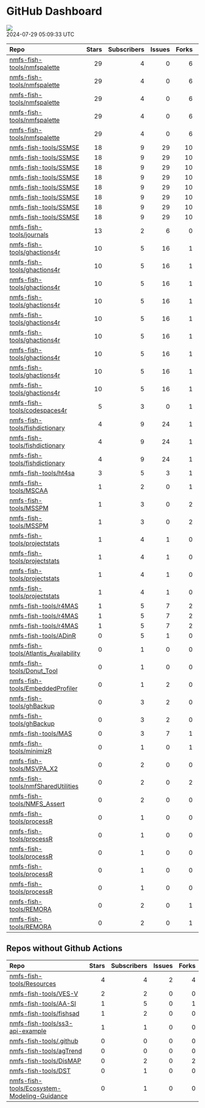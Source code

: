 GitHub Dashboard
================

![](https://github.com/nmfs-fish-tools/status/workflows/Render%20Status/badge.svg)  
2024-07-29 05:09:33 UTC

| Repo                                                                                              | Stars | Subscribers | Issues | Forks | Status                                                                                                                                                                                                    | Commit                                                                                                                                                                                                                  |
|:--------------------------------------------------------------------------------------------------|------:|------------:|-------:|------:|:----------------------------------------------------------------------------------------------------------------------------------------------------------------------------------------------------------|:------------------------------------------------------------------------------------------------------------------------------------------------------------------------------------------------------------------------|
| [nmfs-fish-tools/nmfspalette](https://github.com/nmfs-fish-tools/nmfspalette)                     |    29 |           4 |      0 |     6 | [![](https://github.com/nmfs-fish-tools/nmfspalette/workflows/call-doc-and-style-r/badge.svg)](https://github.com/nmfs-fish-tools/nmfspalette/actions/runs/9978689554)                                    | <a href="https://github.com/nmfs-fish-tools/nmfspalette/commit/a56e8ae0d047f82b023f8872659bf454a72ae411" title="Merge pull request #33 from nmfs-fish-tools/style-doc-code">a56e8a</a>                                  |
| [nmfs-fish-tools/nmfspalette](https://github.com/nmfs-fish-tools/nmfspalette)                     |    29 |           4 |      0 |     6 | [![](https://github.com/nmfs-fish-tools/nmfspalette/workflows/call-r-cmd-check/badge.svg)](https://github.com/nmfs-fish-tools/nmfspalette/actions/runs/10127543328)                                       | <a href="https://github.com/nmfs-fish-tools/nmfspalette/commit/a56e8ae0d047f82b023f8872659bf454a72ae411" title="Merge pull request #33 from nmfs-fish-tools/style-doc-code">a56e8a</a>                                  |
| [nmfs-fish-tools/nmfspalette](https://github.com/nmfs-fish-tools/nmfspalette)                     |    29 |           4 |      0 |     6 | [![](https://github.com/nmfs-fish-tools/nmfspalette/workflows/call-update-pkgdown/badge.svg)](https://github.com/nmfs-fish-tools/nmfspalette/actions/runs/9978689564)                                     | <a href="https://github.com/nmfs-fish-tools/nmfspalette/commit/a56e8ae0d047f82b023f8872659bf454a72ae411" title="Merge pull request #33 from nmfs-fish-tools/style-doc-code">a56e8a</a>                                  |
| [nmfs-fish-tools/nmfspalette](https://github.com/nmfs-fish-tools/nmfspalette)                     |    29 |           4 |      0 |     6 | [![](https://github.com/nmfs-fish-tools/nmfspalette/workflows/Render%20README/badge.svg)](https://github.com/nmfs-fish-tools/nmfspalette/actions/runs/6433388283)                                         | <a href="https://github.com/nmfs-fish-tools/nmfspalette/commit/a43127baa0fc22622b5fb524231989d52aac4807" title="add manual build trigger for readme">a43127</a>                                                         |
| [nmfs-fish-tools/nmfspalette](https://github.com/nmfs-fish-tools/nmfspalette)                     |    29 |           4 |      0 |     6 | [![](https://github.com/nmfs-fish-tools/nmfspalette/actions/workflows/pages/pages-build-deployment/badge.svg)](https://github.com/nmfs-fish-tools/nmfspalette/actions/runs/9978724495)                    | <a href="https://github.com/nmfs-fish-tools/nmfspalette/commit/277448e071561c665a6201c1be7b72aba7bba789" title="Built site for nmfspalette@3.0.0.000: a56e8ae">277448</a>                                               |
| [nmfs-fish-tools/SSMSE](https://github.com/nmfs-fish-tools/SSMSE)                                 |    18 |           9 |     29 |    10 | [![](https://github.com/nmfs-fish-tools/SSMSE/workflows/call-r-cmd-check/badge.svg)](https://github.com/nmfs-fish-tools/SSMSE/actions/runs/10127473351)                                                   | <a href="https://github.com/nmfs-fish-tools/SSMSE/commit/1f12b27f65403062d914a79d6e239e5ccb3e9dc0" title="style and docs: run devtools::document() and styler::style_pkg()">1f12b2</a>                                  |
| [nmfs-fish-tools/SSMSE](https://github.com/nmfs-fish-tools/SSMSE)                                 |    18 |           9 |     29 |    10 | [![](https://github.com/nmfs-fish-tools/SSMSE/workflows/call-calc_coverage/badge.svg)](https://github.com/nmfs-fish-tools/SSMSE/actions/runs/10012340291)                                                 | <a href="https://github.com/nmfs-fish-tools/SSMSE/commit/3ff9721bf80ec82555d5649714597545964f2de5" title="create capability to fix catches in OM using sample_struct;">3ff972</a>                                       |
| [nmfs-fish-tools/SSMSE](https://github.com/nmfs-fish-tools/SSMSE)                                 |    18 |           9 |     29 |    10 | [![](https://github.com/nmfs-fish-tools/SSMSE/workflows/call-doc-and-style-r/badge.svg)](https://github.com/nmfs-fish-tools/SSMSE/actions/runs/9226599777)                                                | <a href="https://github.com/nmfs-fish-tools/SSMSE/commit/1f12b27f65403062d914a79d6e239e5ccb3e9dc0" title="style and docs: run devtools::document() and styler::style_pkg()">1f12b2</a>                                  |
| [nmfs-fish-tools/SSMSE](https://github.com/nmfs-fish-tools/SSMSE)                                 |    18 |           9 |     29 |    10 | [![](https://github.com/nmfs-fish-tools/SSMSE/workflows/Render%20README/badge.svg)](https://github.com/nmfs-fish-tools/SSMSE/actions/runs/8515869774)                                                     | <a href="https://github.com/nmfs-fish-tools/SSMSE/commit/07850edb449c1ff194dc1e94101d019b8dae87ab" title="rm other uneeded workflows">07850e</a>                                                                        |
| [nmfs-fish-tools/SSMSE](https://github.com/nmfs-fish-tools/SSMSE)                                 |    18 |           9 |     29 |    10 | [![](https://github.com/nmfs-fish-tools/SSMSE/actions/workflows/pages/pages-build-deployment/badge.svg)](https://github.com/nmfs-fish-tools/SSMSE/actions/runs/9226634459)                                | <a href="https://github.com/nmfs-fish-tools/SSMSE/commit/4e67aba54655200a90d862d92a81bc6dc77b8edb" title="Deploying to gh-pages from @ nmfs-fish-tools/SSMSE@1f12b27f65403062d914a79d6e239e5ccb3e9dc0 🚀">4e67ab</a>    |
| [nmfs-fish-tools/SSMSE](https://github.com/nmfs-fish-tools/SSMSE)                                 |    18 |           9 |     29 |    10 | [![](https://github.com/nmfs-fish-tools/SSMSE/workflows/call-update-pkgdown/badge.svg)](https://github.com/nmfs-fish-tools/SSMSE/actions/runs/8515178981)                                                 | <a href="https://github.com/nmfs-fish-tools/SSMSE/commit/e1e5f42e064dae1ef4f33d1d8dc4216cadfc9f60" title="try a pkgdown build workflow">e1e5f4</a>                                                                      |
| [nmfs-fish-tools/SSMSE](https://github.com/nmfs-fish-tools/SSMSE)                                 |    18 |           9 |     29 |    10 | [![](https://github.com/nmfs-fish-tools/SSMSE/workflows/deploy%20pkgdown%20and%20user%20manual/badge.svg)](https://github.com/nmfs-fish-tools/SSMSE/actions/runs/9226599763)                              | <a href="https://github.com/nmfs-fish-tools/SSMSE/commit/1f12b27f65403062d914a79d6e239e5ccb3e9dc0" title="style and docs: run devtools::document() and styler::style_pkg()">1f12b2</a>                                  |
| [nmfs-fish-tools/SSMSE](https://github.com/nmfs-fish-tools/SSMSE)                                 |    18 |           9 |     29 |    10 | [![](https://github.com/nmfs-fish-tools/SSMSE/workflows/gitleaks/badge.svg)](https://github.com/nmfs-fish-tools/SSMSE/actions/runs/8853743150)                                                            | <a href="https://github.com/nmfs-fish-tools/SSMSE/commit/931617e6b4e1773e6b333f232c41095511a889a2" title="test secret scanning">931617</a>                                                                              |
| [nmfs-fish-tools/journals](https://github.com/nmfs-fish-tools/journals)                           |    13 |           2 |      6 |     0 | [![](https://github.com/nmfs-fish-tools/journals/workflows/sync%20math.utah.edu%20fishery-journals/badge.svg)](https://github.com/nmfs-fish-tools/journals/actions/runs/10041426881)                      | <a href="https://github.com/nmfs-fish-tools/journals/commit/194ff7e068ad0338f5b74bb4c439272822340343" title="Updates journals bib files using download.yml">194ff7</a>                                                  |
| [nmfs-fish-tools/ghactions4r](https://github.com/nmfs-fish-tools/ghactions4r)                     |    10 |           5 |     16 |     1 | [![](https://github.com/nmfs-fish-tools/ghactions4r/workflows/calc-coverage/badge.svg)](https://github.com/nmfs-fish-tools/ghactions4r/actions/runs/9293801172)                                           | <a href="https://github.com/nmfs-fish-tools/ghactions4r/commit/3456d100a858796027f754ce70462b633054eb38" title="fix spaces">3456d1</a>                                                                                  |
| [nmfs-fish-tools/ghactions4r](https://github.com/nmfs-fish-tools/ghactions4r)                     |    10 |           5 |     16 |     1 | [![](https://github.com/nmfs-fish-tools/ghactions4r/workflows/call-build-pkgdown/badge.svg)](https://github.com/nmfs-fish-tools/ghactions4r/actions/runs/9215951140)                                      | <a href="https://github.com/nmfs-fish-tools/ghactions4r/commit/941a080c89db723ef174b70984e5fdf2e3443e1c" title="break the pkgdown build">941a08</a>                                                                     |
| [nmfs-fish-tools/ghactions4r](https://github.com/nmfs-fish-tools/ghactions4r)                     |    10 |           5 |     16 |     1 | [![](https://github.com/nmfs-fish-tools/ghactions4r/workflows/call-calc_coverage/badge.svg)](https://github.com/nmfs-fish-tools/ghactions4r/actions/runs/9942901814)                                      | <a href="https://github.com/nmfs-fish-tools/ghactions4r/commit/2695d1af07acf1ab9f2f38742485ed3ace47932b" title="Issue 126: deprecate style only, style description only, and document only workflows (#131)">2695d1</a> |
| [nmfs-fish-tools/ghactions4r](https://github.com/nmfs-fish-tools/ghactions4r)                     |    10 |           5 |     16 |     1 | [![](https://github.com/nmfs-fish-tools/ghactions4r/workflows/call-doc-and-style-r/badge.svg)](https://github.com/nmfs-fish-tools/ghactions4r/actions/runs/9942901799)                                    | <a href="https://github.com/nmfs-fish-tools/ghactions4r/commit/2695d1af07acf1ab9f2f38742485ed3ace47932b" title="Issue 126: deprecate style only, style description only, and document only workflows (#131)">2695d1</a> |
| [nmfs-fish-tools/ghactions4r](https://github.com/nmfs-fish-tools/ghactions4r)                     |    10 |           5 |     16 |     1 | [![](https://github.com/nmfs-fish-tools/ghactions4r/workflows/call-r-cmd-check/badge.svg)](https://github.com/nmfs-fish-tools/ghactions4r/actions/runs/10127304559)                                       | <a href="https://github.com/nmfs-fish-tools/ghactions4r/commit/2695d1af07acf1ab9f2f38742485ed3ace47932b" title="Issue 126: deprecate style only, style description only, and document only workflows (#131)">2695d1</a> |
| [nmfs-fish-tools/ghactions4r](https://github.com/nmfs-fish-tools/ghactions4r)                     |    10 |           5 |     16 |     1 | [![](https://github.com/nmfs-fish-tools/ghactions4r/workflows/call-spell-check/badge.svg)](https://github.com/nmfs-fish-tools/ghactions4r/actions/runs/9942901805)                                        | <a href="https://github.com/nmfs-fish-tools/ghactions4r/commit/2695d1af07acf1ab9f2f38742485ed3ace47932b" title="Issue 126: deprecate style only, style description only, and document only workflows (#131)">2695d1</a> |
| [nmfs-fish-tools/ghactions4r](https://github.com/nmfs-fish-tools/ghactions4r)                     |    10 |           5 |     16 |     1 | [![](https://github.com/nmfs-fish-tools/ghactions4r/workflows/call-style-description/badge.svg)](https://github.com/nmfs-fish-tools/ghactions4r/actions/runs/9912740522)                                  | <a href="https://github.com/nmfs-fish-tools/ghactions4r/commit/39f02f9df47b4d6c336377ee9cdc0900388fafe0" title="try error instead">39f02f</a>                                                                           |
| [nmfs-fish-tools/ghactions4r](https://github.com/nmfs-fish-tools/ghactions4r)                     |    10 |           5 |     16 |     1 | [![](https://github.com/nmfs-fish-tools/ghactions4r/workflows/call-update-pkgdown/badge.svg)](https://github.com/nmfs-fish-tools/ghactions4r/actions/runs/9942901801)                                     | <a href="https://github.com/nmfs-fish-tools/ghactions4r/commit/2695d1af07acf1ab9f2f38742485ed3ace47932b" title="Issue 126: deprecate style only, style description only, and document only workflows (#131)">2695d1</a> |
| [nmfs-fish-tools/ghactions4r](https://github.com/nmfs-fish-tools/ghactions4r)                     |    10 |           5 |     16 |     1 | [![](https://github.com/nmfs-fish-tools/ghactions4r/actions/workflows/pages/pages-build-deployment/badge.svg)](https://github.com/nmfs-fish-tools/ghactions4r/actions/runs/9942924373)                    | <a href="https://github.com/nmfs-fish-tools/ghactions4r/commit/f0beeb4e3da3dfbef37ef115021b850b5438b6fe" title="Built site for ghactions4r@0.1.0: 2695d1a">f0beeb</a>                                                   |
| [nmfs-fish-tools/codespaces4r](https://github.com/nmfs-fish-tools/codespaces4r)                   |     5 |           3 |      0 |     1 | [![](https://github.com/nmfs-fish-tools/codespaces4r/workflows/call-r-cmd-check/badge.svg)](https://github.com/nmfs-fish-tools/codespaces4r/actions/runs/6422895817)                                      | <a href="https://github.com/nmfs-fish-tools/codespaces4r/commit/b486c701e27163ea2c836938c49224cf797579de" title="Update README.md">b486c7</a>                                                                           |
| [nmfs-fish-tools/fishdictionary](https://github.com/nmfs-fish-tools/fishdictionary)               |     4 |           9 |     24 |     1 | [![](https://github.com/nmfs-fish-tools/fishdictionary/workflows/call-r-cmd-check/badge.svg)](https://github.com/nmfs-fish-tools/fishdictionary/actions/runs/10048234371)                                 | <a href="https://github.com/nmfs-fish-tools/fishdictionary/commit/3b7d01b4bd6055fa2fd8be1c5044dc1652ac45cf" title="Merge pull request #53 from nmfs-fish-tools/shiny_app">3b7d01</a>                                    |
| [nmfs-fish-tools/fishdictionary](https://github.com/nmfs-fish-tools/fishdictionary)               |     4 |           9 |     24 |     1 | [![](https://github.com/nmfs-fish-tools/fishdictionary/workflows/call-update-pkgdown/badge.svg)](https://github.com/nmfs-fish-tools/fishdictionary/actions/runs/10048234377)                              | <a href="https://github.com/nmfs-fish-tools/fishdictionary/commit/3b7d01b4bd6055fa2fd8be1c5044dc1652ac45cf" title="Merge pull request #53 from nmfs-fish-tools/shiny_app">3b7d01</a>                                    |
| [nmfs-fish-tools/fishdictionary](https://github.com/nmfs-fish-tools/fishdictionary)               |     4 |           9 |     24 |     1 | [![](https://github.com/nmfs-fish-tools/fishdictionary/actions/workflows/pages/pages-build-deployment/badge.svg)](https://github.com/nmfs-fish-tools/fishdictionary/actions/runs/10048260797)             | <a href="https://github.com/nmfs-fish-tools/fishdictionary/commit/8b85bdc514ff94bcd34df599d87d1e786e24c7f5" title="Built site for fishdictionary@0.0.0.9000: 3b7d01b">8b85bd</a>                                        |
| [nmfs-fish-tools/ht4sa](https://github.com/nmfs-fish-tools/ht4sa)                                 |     3 |           5 |      3 |     1 | [![](https://github.com/nmfs-fish-tools/ht4sa/actions/workflows/github-code-scanning/codeql/badge.svg)](https://github.com/nmfs-fish-tools/ht4sa/actions/runs/9005966792)                                 | <a href="https://github.com/nmfs-fish-tools/ht4sa/commit/60f686a086214ebdea3c4a9a8d6ac78f1470faf8" title="add some readme info">60f686</a>                                                                              |
| [nmfs-fish-tools/MSCAA](https://github.com/nmfs-fish-tools/MSCAA)                                 |     1 |           2 |      0 |     1 | [![](https://github.com/nmfs-fish-tools/MSCAA/actions/workflows/github-code-scanning/codeql/badge.svg)](https://github.com/nmfs-fish-tools/MSCAA/actions/runs/10041359161)                                | <a href="https://github.com/nmfs-fish-tools/MSCAA/commit/acd80c59d7af05f5cc4858e4fedb56429a468bc0" title="Updated version number">acd80c</a>                                                                            |
| [nmfs-fish-tools/MSSPM](https://github.com/nmfs-fish-tools/MSSPM)                                 |     1 |           3 |      0 |     2 | [![](https://github.com/nmfs-fish-tools/MSSPM/actions/workflows/github-code-scanning/codeql/badge.svg)](https://github.com/nmfs-fish-tools/MSSPM/actions/runs/10075863101)                                | <a href="https://github.com/nmfs-fish-tools/MSSPM/commit/2c77a94fb1ab62a34f21bd89991733b487c6f1af" title="Mods for 1.7.6">2c77a9</a>                                                                                    |
| [nmfs-fish-tools/MSSPM](https://github.com/nmfs-fish-tools/MSSPM)                                 |     1 |           3 |      0 |     2 | [![](https://github.com/nmfs-fish-tools/MSSPM/actions/workflows/pages/pages-build-deployment/badge.svg)](https://github.com/nmfs-fish-tools/MSSPM/actions/runs/6525716847)                                | <a href="https://github.com/nmfs-fish-tools/MSSPM/commit/1c080895531f7b6b871b01e2cfd75723340bac6a" title="Mods for 1.7.5">1c0808</a>                                                                                    |
| [nmfs-fish-tools/projectstats](https://github.com/nmfs-fish-tools/projectstats)                   |     1 |           4 |      1 |     0 | [![](https://github.com/nmfs-fish-tools/projectstats/workflows/call-doc-and-style-r/badge.svg)](https://github.com/nmfs-fish-tools/projectstats/actions/runs/9957919327)                                  | <a href="https://github.com/nmfs-fish-tools/projectstats/commit/014ed6812fe95c41536be2c4ddbd3c0485ada309" title="style and docs: run devtools::document() and styler::style_pkg()">014ed6</a>                           |
| [nmfs-fish-tools/projectstats](https://github.com/nmfs-fish-tools/projectstats)                   |     1 |           4 |      1 |     0 | [![](https://github.com/nmfs-fish-tools/projectstats/workflows/call-update-pkgdown/badge.svg)](https://github.com/nmfs-fish-tools/projectstats/actions/runs/9957919338)                                   | <a href="https://github.com/nmfs-fish-tools/projectstats/commit/014ed6812fe95c41536be2c4ddbd3c0485ada309" title="style and docs: run devtools::document() and styler::style_pkg()">014ed6</a>                           |
| [nmfs-fish-tools/projectstats](https://github.com/nmfs-fish-tools/projectstats)                   |     1 |           4 |      1 |     0 | [![](https://github.com/nmfs-fish-tools/projectstats/workflows/call-r-cmd-check/badge.svg)](https://github.com/nmfs-fish-tools/projectstats/actions/runs/9957919329)                                      | <a href="https://github.com/nmfs-fish-tools/projectstats/commit/014ed6812fe95c41536be2c4ddbd3c0485ada309" title="style and docs: run devtools::document() and styler::style_pkg()">014ed6</a>                           |
| [nmfs-fish-tools/projectstats](https://github.com/nmfs-fish-tools/projectstats)                   |     1 |           4 |      1 |     0 | [![](https://github.com/nmfs-fish-tools/projectstats/actions/workflows/pages/pages-build-deployment/badge.svg)](https://github.com/nmfs-fish-tools/projectstats/actions/runs/9957942161)                  | <a href="https://github.com/nmfs-fish-tools/projectstats/commit/39f59d1b1885d0a72096ebe9e0a99c60e1d91c3b" title="Built site for projectstats@0.0.0.9000: 014ed68">39f59d</a>                                            |
| [nmfs-fish-tools/r4MAS](https://github.com/nmfs-fish-tools/r4MAS)                                 |     1 |           5 |      7 |     2 | [![](https://github.com/nmfs-fish-tools/r4MAS/workflows/R-CMD-check%20and%20release/badge.svg)](https://github.com/nmfs-fish-tools/r4MAS/actions/runs/9942214904)                                         | <a href="https://github.com/nmfs-fish-tools/r4MAS/commit/b706ef7a29e8b3833dea6c43ac5b5d7db17b48a3" title="replace style workflow with doc and style">b706ef</a>                                                         |
| [nmfs-fish-tools/r4MAS](https://github.com/nmfs-fish-tools/r4MAS)                                 |     1 |           5 |      7 |     2 | [![](https://github.com/nmfs-fish-tools/r4MAS/workflows/call-r-cmd-check/badge.svg)](https://github.com/nmfs-fish-tools/r4MAS/actions/runs/9942214972)                                                    | <a href="https://github.com/nmfs-fish-tools/r4MAS/commit/b706ef7a29e8b3833dea6c43ac5b5d7db17b48a3" title="replace style workflow with doc and style">b706ef</a>                                                         |
| [nmfs-fish-tools/r4MAS](https://github.com/nmfs-fish-tools/r4MAS)                                 |     1 |           5 |      7 |     2 | [![](https://github.com/nmfs-fish-tools/r4MAS/actions/workflows/github-code-scanning/codeql/badge.svg)](https://github.com/nmfs-fish-tools/r4MAS/actions/runs/9005965966)                                 | <a href="https://github.com/nmfs-fish-tools/r4MAS/commit/8a8996916b13cca18414c9419c16241ef81f00fc" title="Merge pull request #13 from nmfs-fish-tools/master">8a8996</a>                                                |
| [nmfs-fish-tools/ADinR](https://github.com/nmfs-fish-tools/ADinR)                                 |     0 |           5 |      1 |     0 | [![](https://github.com/nmfs-fish-tools/ADinR/actions/workflows/github-code-scanning/codeql/badge.svg)](https://github.com/nmfs-fish-tools/ADinR/actions/runs/9005966822)                                 | <a href="https://github.com/nmfs-fish-tools/ADinR/commit/8b64de58d91bda1f3f5cf15fd7fbb3c306c3f2e4" title="Update catch_at_age2.R">8b64de</a>                                                                            |
| [nmfs-fish-tools/Atlantis_Availability](https://github.com/nmfs-fish-tools/Atlantis_Availability) |     0 |           1 |      0 |     0 | [![](https://github.com/nmfs-fish-tools/Atlantis_Availability/actions/workflows/github-code-scanning/codeql/badge.svg)](https://github.com/nmfs-fish-tools/Atlantis_Availability/actions/runs/9005967829) | <a href="https://github.com/nmfs-fish-tools/Atlantis_Availability/commit/85629bf25b8c1e7edeac8d5721e2cc63d7917762" title="Fixed nan bug">85629b</a>                                                                     |
| [nmfs-fish-tools/Donut_Tool](https://github.com/nmfs-fish-tools/Donut_Tool)                       |     0 |           1 |      0 |     0 | [![](https://github.com/nmfs-fish-tools/Donut_Tool/actions/workflows/github-code-scanning/codeql/badge.svg)](https://github.com/nmfs-fish-tools/Donut_Tool/actions/runs/9005967523)                       | <a href="https://github.com/nmfs-fish-tools/Donut_Tool/commit/78436783624fa9de223cddcf13d6715dc2fff4b4" title="Merge branch 'master' of https://github.com/NMFS-ecosystem-tools/Donut_Tool">784367</a>                  |
| [nmfs-fish-tools/EmbeddedProfiler](https://github.com/nmfs-fish-tools/EmbeddedProfiler)           |     0 |           1 |      2 |     0 | [![](https://github.com/nmfs-fish-tools/EmbeddedProfiler/actions/workflows/github-code-scanning/codeql/badge.svg)](https://github.com/nmfs-fish-tools/EmbeddedProfiler/actions/runs/9005967082)           | <a href="https://github.com/nmfs-fish-tools/EmbeddedProfiler/commit/0d1dc2efc6351bef7409504698e3203b38d55ab5" title="Merge pull request #4 from Bai-Li-NOAA/main">0d1dc2</a>                                            |
| [nmfs-fish-tools/ghBackup](https://github.com/nmfs-fish-tools/ghBackup)                           |     0 |           3 |      2 |     0 | [![](https://github.com/nmfs-fish-tools/ghBackup/workflows/call-calc_coverage/badge.svg)](https://github.com/nmfs-fish-tools/ghBackup/actions/runs/7747781424)                                            | <a href="https://github.com/nmfs-fish-tools/ghBackup/commit/968e96804f252eda7b6a41ab041ddf75bf891ec1" title="GHA: add yml file to calculate code coverage">968e96</a>                                                   |
| [nmfs-fish-tools/ghBackup](https://github.com/nmfs-fish-tools/ghBackup)                           |     0 |           3 |      2 |     0 | [![](https://github.com/nmfs-fish-tools/ghBackup/workflows/call-r-cmd-check/badge.svg)](https://github.com/nmfs-fish-tools/ghBackup/actions/runs/7747781404)                                              | <a href="https://github.com/nmfs-fish-tools/ghBackup/commit/968e96804f252eda7b6a41ab041ddf75bf891ec1" title="GHA: add yml file to calculate code coverage">968e96</a>                                                   |
| [nmfs-fish-tools/MAS](https://github.com/nmfs-fish-tools/MAS)                                     |     0 |           3 |      7 |     1 | [![](https://github.com/nmfs-fish-tools/MAS/actions/workflows/github-code-scanning/codeql/badge.svg)](https://github.com/nmfs-fish-tools/MAS/actions/runs/10052375936)                                    | <a href="https://github.com/nmfs-fish-tools/MAS/commit/6793e7ee28d8e2d98855adb1c15c3cb0875bb3cc" title="removed model comparison directory">6793e7</a>                                                                  |
| [nmfs-fish-tools/minimizR](https://github.com/nmfs-fish-tools/minimizR)                           |     0 |           1 |      0 |     1 | [![](https://github.com/nmfs-fish-tools/minimizR/actions/workflows/github-code-scanning/codeql/badge.svg)](https://github.com/nmfs-fish-tools/minimizR/actions/runs/9005967125)                           | <a href="https://github.com/nmfs-fish-tools/minimizR/commit/b1aa0e4e916f64ba69f9a6f429286fae5d606530" title="Merge pull request #6 from nmfs-fish-tools/specific-commit-branch">b1aa0e</a>                              |
| [nmfs-fish-tools/MSVPA_X2](https://github.com/nmfs-fish-tools/MSVPA_X2)                           |     0 |           2 |      0 |     0 | [![](https://github.com/nmfs-fish-tools/MSVPA_X2/actions/workflows/github-code-scanning/codeql/badge.svg)](https://github.com/nmfs-fish-tools/MSVPA_X2/actions/runs/9005967133)                           | <a href="https://github.com/nmfs-fish-tools/MSVPA_X2/commit/a8a1b7e2757f9a23ac8c779dd1c76758ba24f4e5" title="Updated version number">a8a1b7</a>                                                                         |
| [nmfs-fish-tools/nmfSharedUtilities](https://github.com/nmfs-fish-tools/nmfSharedUtilities)       |     0 |           2 |      0 |     2 | [![](https://github.com/nmfs-fish-tools/nmfSharedUtilities/actions/workflows/github-code-scanning/codeql/badge.svg)](https://github.com/nmfs-fish-tools/nmfSharedUtilities/actions/runs/10036785610)      | <a href="https://github.com/nmfs-fish-tools/nmfSharedUtilities/commit/776c7e02e992ee14365162db6f350bb8866bcaa5" title="Mods for 1.7.5">776c7e</a>                                                                       |
| [nmfs-fish-tools/NMFS_Assert](https://github.com/nmfs-fish-tools/NMFS_Assert)                     |     0 |           2 |      0 |     0 | [![](https://github.com/nmfs-fish-tools/NMFS_Assert/actions/workflows/github-code-scanning/codeql/badge.svg)](https://github.com/nmfs-fish-tools/NMFS_Assert/actions/runs/9005966637)                     | <a href="https://github.com/nmfs-fish-tools/NMFS_Assert/commit/757cd0bc5327bc5fa44927bad6c1fc712aa9b0fd" title="Update Console.hpp">757cd0</a>                                                                          |
| [nmfs-fish-tools/processR](https://github.com/nmfs-fish-tools/processR)                           |     0 |           1 |      0 |     0 | [![](https://github.com/nmfs-fish-tools/processR/workflows/R-CMD-check/badge.svg)](https://github.com/nmfs-fish-tools/processR/actions/runs/6777551290)                                                   | <a href="https://github.com/nmfs-fish-tools/processR/commit/bed813e1415b54386dc10b576462e3e5b6b3118d" title="GHA: add boost to Windows">bed813</a>                                                                      |
| [nmfs-fish-tools/processR](https://github.com/nmfs-fish-tools/processR)                           |     0 |           1 |      0 |     0 | [![](https://github.com/nmfs-fish-tools/processR/workflows/call-r-cmd-check/badge.svg)](https://github.com/nmfs-fish-tools/processR/actions/runs/6917986620)                                              | <a href="https://github.com/nmfs-fish-tools/processR/commit/0e150fc11d00af7ab72e409e047a0a1c228443d2" title=" inline">0e150f</a>                                                                                        |
| [nmfs-fish-tools/processR](https://github.com/nmfs-fish-tools/processR)                           |     0 |           1 |      0 |     0 | [![](https://github.com/nmfs-fish-tools/processR/workflows/call-r-cmd-check/badge.svg)](https://github.com/nmfs-fish-tools/processR/actions/runs/6421122126)                                              | <a href="https://github.com/nmfs-fish-tools/processR/commit/4eeac6c6fe522cee332e32e76daa88a078f730be" title="feat: add boost">4eeac6</a>                                                                                |
| [nmfs-fish-tools/processR](https://github.com/nmfs-fish-tools/processR)                           |     0 |           1 |      0 |     0 | [![](https://github.com/nmfs-fish-tools/processR/workflows/install-boost/badge.svg)](https://github.com/nmfs-fish-tools/processR/actions/runs/6777062458)                                                 | <a href="https://github.com/nmfs-fish-tools/processR/commit/a109f85344f5440fd7e63ccff932543dd082eeed" title="GHA: add error-on section">a109f8</a>                                                                      |
| [nmfs-fish-tools/processR](https://github.com/nmfs-fish-tools/processR)                           |     0 |           1 |      0 |     0 | [![](https://github.com/nmfs-fish-tools/processR/actions/workflows/github-code-scanning/codeql/badge.svg)](https://github.com/nmfs-fish-tools/processR/actions/runs/9005967438)                           | <a href="https://github.com/nmfs-fish-tools/processR/commit/0e150fc11d00af7ab72e409e047a0a1c228443d2" title=" inline">0e150f</a>                                                                                        |
| [nmfs-fish-tools/REMORA](https://github.com/nmfs-fish-tools/REMORA)                               |     0 |           2 |      0 |     1 | [![](https://github.com/nmfs-fish-tools/REMORA/actions/workflows/github-code-scanning/codeql/badge.svg)](https://github.com/nmfs-fish-tools/REMORA/actions/runs/9005967833)                               | <a href="https://github.com/nmfs-fish-tools/REMORA/commit/ddef3c9b702c5535a0b2d76102e3ed94419e476b" title="Mods for 1.7.5">ddef3c</a>                                                                                   |
| [nmfs-fish-tools/REMORA](https://github.com/nmfs-fish-tools/REMORA)                               |     0 |           2 |      0 |     1 | [![](https://github.com/nmfs-fish-tools/REMORA/actions/workflows/pages/pages-build-deployment/badge.svg)](https://github.com/nmfs-fish-tools/REMORA/actions/runs/6398078412)                              | <a href="https://github.com/nmfs-fish-tools/REMORA/commit/ddef3c9b702c5535a0b2d76102e3ed94419e476b" title="Mods for 1.7.5">ddef3c</a>                                                                                   |

## Repos without Github Actions

| Repo                                                                                                          | Stars | Subscribers | Issues | Forks |
|:--------------------------------------------------------------------------------------------------------------|------:|------------:|-------:|------:|
| [nmfs-fish-tools/Resources](https://github.com/nmfs-fish-tools/Resources)                                     |     4 |           4 |      2 |     4 |
| [nmfs-fish-tools/VES-V](https://github.com/nmfs-fish-tools/VES-V)                                             |     2 |           2 |      0 |     0 |
| [nmfs-fish-tools/AA-SI](https://github.com/nmfs-fish-tools/AA-SI)                                             |     1 |           5 |      0 |     1 |
| [nmfs-fish-tools/fishsad](https://github.com/nmfs-fish-tools/fishsad)                                         |     1 |           2 |      0 |     0 |
| [nmfs-fish-tools/ss3-api-example](https://github.com/nmfs-fish-tools/ss3-api-example)                         |     1 |           1 |      0 |     0 |
| [nmfs-fish-tools/.github](https://github.com/nmfs-fish-tools/.github)                                         |     0 |           0 |      0 |     0 |
| [nmfs-fish-tools/agTrend](https://github.com/nmfs-fish-tools/agTrend)                                         |     0 |           0 |      0 |     0 |
| [nmfs-fish-tools/DisMAP](https://github.com/nmfs-fish-tools/DisMAP)                                           |     0 |           2 |      0 |     2 |
| [nmfs-fish-tools/DST](https://github.com/nmfs-fish-tools/DST)                                                 |     0 |           1 |      0 |     0 |
| [nmfs-fish-tools/Ecosystem-Modeling-Guidance](https://github.com/nmfs-fish-tools/Ecosystem-Modeling-Guidance) |     0 |           1 |      0 |     0 |
